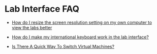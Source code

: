 # Lab Interface FAQ

- [How do I resize the screen resolution setting on my own computer to view the labs better](lod/end-user-student-faqs/lab-interface-topics/how-do-i-resize-the-screen-resolution-setting-on-my-own-computer-to-view-the-lab-better.md)

- [How do I make my international keyboard work in the lab interface?](lod/end-user-student-faqs/basics/how-do-i-make-my-international-keyboard-work-in-the-lab-interface.md)

- [Is There A Quick Way To Switch Virtual Machines?](is-there-a-quick-way-to-switch-virtual-machines.md)